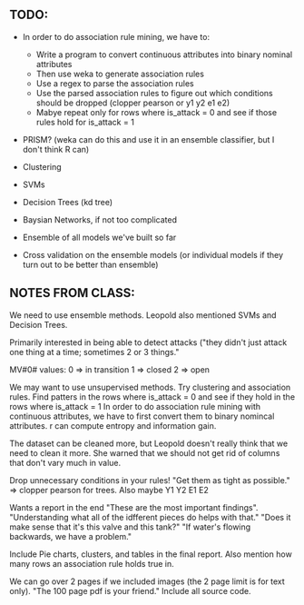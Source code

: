 ## TODO:

- In order to do association rule mining, we have to:
  - Write a program to convert continuous attributes into binary nominal attributes
  - Then use weka to generate association rules
  - Use a regex to parse the association rules
  - Use the parsed association rules to figure out which conditions should be dropped (clopper pearson or y1 y2 e1 e2)
  - Mabye repeat only for rows where is_attack = 0 and see if those rules hold for is_attack = 1

- PRISM? (weka can do this and use it in an ensemble classifier, but I don't think R can)
- Clustering
- SVMs
- Decision Trees (kd tree)
- Baysian Networks, if not too complicated
- Ensemble of all models we've built so far
- Cross validation on the ensemble models (or individual models if they turn out to be better than ensemble)

## NOTES FROM CLASS:

We need to use ensemble methods. Leopold also mentioned SVMs and Decision Trees.

Primarily interested in being able to detect attacks ("they didn't just attack one thing at a time; sometimes 2 or 3 things."

MV#0# values:
0 => in transition
1 => closed
2 => open

We may want to use unsupervised methods. Try clustering and association rules. Find patters in the rows where is_attack = 0 and see if they hold in the rows where is_attack = 1
In order to do association rule mining with continuous attributes, we have to first convert them to binary nomincal attributes. r can compute entropy and information gain.

The dataset can be cleaned more, but Leopold doesn't really think that we need to clean it more.
She warned that we should not get rid of columns that don't vary much in value.

Drop unnecessary conditions in your rules! "Get them as tight as possible." => clopper pearson for trees. Also maybe Y1 Y2 E1 E2

Wants a report in the end "These are the most important findings".
"Understanding what all of the idfferent pieces do helps with that."
"Does it make sense that it's this valve and this tank?"
"If water's flowing backwards, we have a problem."

Include Pie charts, clusters, and tables in the final report.
Also mention how many rows an association rule holds true in.

We can go over 2 pages if we included images (the 2 page limit is for text only).
"The 100 page pdf is your friend."
Include all source code.
